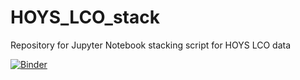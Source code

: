 # HOYS_LCO_stack
Repository for Jupyter Notebook stacking script for HOYS LCO data


[![Binder](https://mybinder.org/badge_logo.svg)](https://mybinder.org/v2/gh/justyncw/HOYS_LCO_stack/HEAD)
